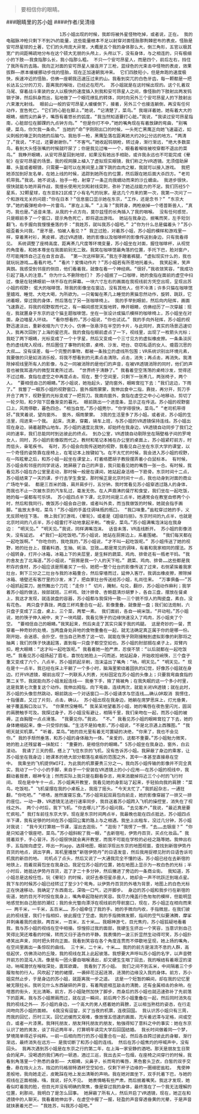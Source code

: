 > 要相信你的眼睛。

###眼睛里的苏小姐
####作者/吴清缘

						1苏小姐出现的时候，我即将被外星怪物吃掉，或者说，正在。 我的电磁脉冲枪只剩下不到2%的能量，这些能量根本不足以射穿对面怪胎那荆棘密布的表皮。怪胎是安可昂星球的土著，它们的头颅庞大异常，大概是五个我的身体那么大，倒三角形，五官以极其宽广的间距稀疏地分布在这个硕大无朋的头颅上，头颅以下，没有身体，与之相连的，只有极细小的下肢——我食指那么长，我小指那么粗。 不只一个安可昂星人，而是四个，前后左右，挡住了我所有的去路。我向正对面的安可昂星人接连开了三枪，蓝绿色的光束击中怪物的表皮，效果拔群——原本缓缓挪动步伐的怪胎，现在正加速朝我冲来。 它们四肢短小，但是奔跑的速度极快，疾速冲近的怪胎，仿佛一座朝我迅速压过来的山。我看到突兀的白色牙齿，每一颗都是一把长达五公分的刀刃，距离我的喉咙，已经近在咫尺。 苏小姐就是在这时候出现的。这个扎着双马尾、穿着战斗束装的女人以极快的速度插入到我和安可昂星人之间，像怪胎的下肢射出两发钨钢子弹，然后斜身而出，贴地做了一个眼花缭乱的转体，同时向另外三个安可昂星人的下肢射出六束激光射线。 眼前山一般的安可昂星人缓缓倒下，接着，另外三个也接连躺倒，再没有任何动作，宣告死亡。“它们的心脏在脚上，”她说，“记清楚了，菜鸟。” 我端详着她，她有着大大的眼睛，细而尖的鼻子，嘴唇有着悠长的弧度。“我当然知道要打心脏。”我说，“我读过安可昂星指南，心脏部位在脚踝的九点钟方向。” “但是你打不中，”她的嘴角现在有着放肆的弯曲，“别嘴硬，菜鸟，你欠我一条命。” 当她的“命”字刚刚出口的时候，一头死亡黑鹰正向她飞速逼近，如尖刺般的喙正刺向她的后脑勺。我抬手一枪，黑鹰坠落在距离她大约20公分远的地方。“两清了，”我说，“不过，还要谢谢你。” “不客气。”她收起钨钢枪，转过身，渐行渐远，“绝大多数菜鸟，看到大头怪张嘴的时候就吓尿了；你是我见过唯一一个，眼看着喉咙被咬穿都不退出的菜鸟。” 我睁开眼睛，从安可昂星回到地球，如果没有她出手相助，或许我永远也不可能完成《晕轮》在安可昂星的场景。我的视网膜上植入了虚拟现实眼镜，我们称之为VR透镜。无须借助屏幕、头盔或者眼镜，只需要一副可以在房间里上蹿下跳的血肉之躯，我就可以接入游戏。 我把她添加到好友名单，在她上线的时候，追踪到她所在的位置，然后跟在她后面大杀四方。“老司机带我。”我说。她不说话，抬手一枪，射穿了一条正向我蠕动而来的沙丘蠕虫。 我进步很快，很快就能与她并肩作战，我擅长使用光剑和射线突刺，弥补了她近战能力的不足。我们历经5个星系，32颗星球，在东亚B21区成了小有名气的玩家。是这几个月来的第一次，我第一次问了一个和游戏无关的问题:“你在日本？”信息窗口显示她在东京，“工作，还是念书？” “东京大学，”她的霰弹枪命中一片雷鸟，“家在上海。” “上海？”我转身，两枪崩掉一个塔普斯兽人，“真巧，我也是。”话音未落，从我的十点方向，莫尔兹怪的长角插入了我的咽喉。 没有任何感觉，只是眼前多了一个窗口，提示角色死亡，即将退出游戏。 她站在我身边，抿嘴而笑，左手短剑翻飞，右手握向我慢慢垂落的手：“我姓苏，就叫我苏小姐吧。” 2“你为什么总是偏着头？”苏小姐歪着头问我，“是不是，怕被人看见？” 我正过脸，对着苏小姐，苏小姐的模样和游戏里一样，穿着黑衬衫，黑皮裤，透过VR透镜，她的影像以及咖啡杯的影像传送到身边，只有我看得见。 系统调整了座椅高度、距离茶几尺度等环境变量，苏小姐坐在对面，握住咖啡杯，从视觉的角度看，和她本尊坐在我面前别无二致。我窝在咖啡馆最角落的位置，手托下巴，脸对窗户，尽可能掩饰自己正在自言自语。 “第一次这样聊天。”我左手蹭着裤腿，“虚拟现实什么的，我也就玩玩游戏……看看片吧。” “看片？爱情动作片？”苏小姐若有所思地托着头。 我笑起来，笑声爽朗。我感受到邻座的侧目，他们看着我，就像在看一个神经病。“很好，”我收敛笑容，“我成功引起了路人的注意。” 你为什么不删除他们？ 苏小姐抿了一口咖啡，她的食指在面前的虚空中扫过，像是在轻拂眼前一块不存在的屏幕。一块六寸左右的画面在我视线前方凭空出现，呈现出苏小姐的视野: 偌大的咖啡馆，除我的影像坐在窗边，没有其他人，但不冷清；许多只猫在咖啡馆里嬉戏、睡觉、大吃大喝，为所欲为。一只匍匐在茶几上睡觉的黑猫忽然动作，旋转、跳跃，它闭着眼，穿过我的身体，然后落在了另一张咖啡椅上。 我的手举到眼前，然后向内轻挥，画面飞速靠近，将我的视野取而代之，有一瞬间感觉天旋地转，睁开眼睛，仿佛经历了一次穿越：现在，我就置身于东京的这个猫主题咖啡馆，坐在一张设计成猫爪模样的咖啡椅上，苏小姐坐在对面，身边喵星人环绕。 “看你想看的，”苏小姐说，“你也试试。” 我的手向外轻挥，苏小姐的视野迅速淡出，重新收缩为六寸大小，仿佛一张悬浮在半空的卡片，与此同时，真实的场景迅速切入，我再次回到了上海的星巴克。我的食指在眼前虚点了一下，视线里，出现了一枚箭头光标；我眨了两下眼睛，光标变成了一个十字星，然后又变成一个三寸见方的虚拟橡皮擦。一条条淡灰色的虚线爬入视线，然后圈住了事物的轮廓，桌椅、沙发、吧台、窃窃私语的女人、蹙眉沉思的大叔…… 没有误差，每一个完整的事物，都被一条独立的虚线所包围；VR系统识别出环境元素，我要做的只是如消消乐般，将我不想看到的元素点击清除。点击，消失；再点击，再消失。我清除掉视线里所有人的影像，与之一同被消除的是他们的声音，在被VR透镜消除的同时，他们的声音也被我耳道内的微型耳麦所过滤。 “世界终于清静了。” 我看着空空荡荡的桌椅沙发，觉得还不过过瘾，食指在虚空之中再度点击。现在，整个空间里，只剩下一张茶几，两张椅子，两个人。 “要相信自己的眼睛。”苏小姐说，她抬起头，望向窗外，眼眸耷拉下去：“我们这边，下雨了。” 我瞥了一眼苏小姐的视野窗口，窗外烟雨蒙蒙，我伸出食中二指，靠拢，再分开，剪刀手开合了两下，视野里的光标变成了一把剪刀。我面向窗外，食指在虚空之中小心地移动，剪切了一轮夕阳，和夕阳下层叠渐变的暮光。 眼前跳出一个进度条，显示正在传送。苏小姐的视野窗口上，风雨停歇，暮色四合。“相当自觉。”苏小姐莞尔，“你学得很快，菜鸟。” “老司机带得好。”我笑着说，望向窗外。 窗外，烟雨蒙蒙。 3我的生活里多了苏小姐。或者说，苏小姐的生活里，闯进来一个我。 起床，洗漱，穿戴，骑车上班，与苏小姐的VR透镜保持连线。苏小姐出现在身边，骑着越野山地车。苏小姐的速度比我快，却始终在我身边，VR透镜自动同步了我们之间的速率，我们总能同时到达彼此的终点。 到办公室，VR透镜自动剔除坐在隔壁格子间的罗唣女人，同时，苏小姐的影像取而代之。教材和笔记本摊在办公室的桌面上，苏小姐紧盯前方，时而低头，奋笔疾书。 有时，苏小姐会向我传送她的视野，我看见自己坐在东京大学的课堂，以一个奇怪的姿势靠在座椅上，在笔记本上按键如飞。在不太忙的时候，我会进入苏小姐的视野，在一阵眩晕之后，和苏小姐一起坐在课堂上，盯着络腮胡子教授摆弄着小白鼠标本。 有时候，苏小姐会和邻座的同学说话，她屏蔽了自己的声音，我只能看见她的嘴唇一张一合。有时候，我看见苏小姐在办公室里走动，那时候一般是在课间，她站起身活络一下筋骨。东京时间十二点，苏小姐结束了一天的课，步行去学生食堂，那时候正是北京时间十一点，我也动身到对面的商业广场吃午餐。 都是三百米的路，肩并肩步行，五分钟。我时常看见苏小姐穿透过路人的身体，而我也不止一次被东京的汽车轧过，毫发无伤。在人声鼎沸的餐厅和食堂，我们坐在一起吃饭，她的每一餐都有可乐饼。 苏小姐四点半下课，北京时间是三点半，她通常会在教室自修两个小时，然后和我同行。晚饭苏小姐会自己做，或者叫外卖，而当我做饭的时候，她就会指手画脚。“盐放太多啦，菜鸟！”苏小姐的手盖住调味瓶的瓶口。 “我口味重。”盐粒穿过她的手，义无反顾地往下落。 晚上我们打游戏，《晕轮》，或者是《超级玛丽》。东京时间的九点半，也就是北京时间的八点半，苏小姐雷打不动地拿起牙刷。“晚安，菜鸟。”苏小姐满嘴泡沫站在我身边： “明天见。” “明天见。”我说，同样满嘴泡沫。 话音未落，VR连线断开。 苏小姐的影像消失，没有延迟。 4“我们一起吃饭吧。”苏小姐说，她站在厨房边上，系着围裙。 “我们每天都在一起吃饭啊。” “你吃你的，我吃我的，”苏小姐说，“才不叫一起吃饭呢。” 苏小姐传送了她的视野，她的灶台上，摆着料酒、生抽、蚝油、豆豉……都是常见的调味，有着和我家相同的摆法。苏小姐转身，打开小冰箱，冰箱上下的夹层里，是生鲜的蔬菜、鸡肉、排骨还有一瓶老干妈。“我的舍友去了北海道，”苏小姐说，“厨房是我一个人的天下啦。” 蔬菜、鸡肉、排骨……这些都是我积存的食材，苏小姐应该是照着买了一份。她把一整个灶台的影像传送了过来，右侧紧挨着我家灶台，剩下三分之二灶台与我的冰箱重合，然后穿墙而过，延伸入客厅。我调出橡皮擦，擦除掉冰箱、墙壁还有客厅里的沙发，末了，把自家灶台传送给苏小姐，礼尚往来。 “万事俱备——”苏小姐抓起菜刀，居然舞出个刀花：“走你！” 切片，腌制，勾兑，翻炒，苏小姐动作麻利；我学着苏小姐的做法，按部就班。三杯鸡、豉汁排骨、杏鲍菇清炒胡萝卜，各自三盘，摆放在餐桌上，我这才发现，就连装盘的容器，苏小姐都与我保持一致——三个貌不惊人的陶瓷盘，素白，没有花色。 两只盘子靠拢，两盘三杯鸡重合在一起，影像重叠，就像是一盘；我们如法炮制，六只盘子变成了三盘，桌上，三个菜，两荤一素。 我们面前，各自一碗米饭。“开动啦。”苏小姐说，她的筷子伸入碗中，夹了一块鸡腿，我看见筷子的边缘快速没入了鸡肉，苏小姐夹了个空。 “要相信自己的眼睛。”我笑起来，然后夹走了其实只属于我的鸡腿。 这是奇妙的一餐，贯穿着一种奇妙的处境，当两盘身处异地的食物重叠在一起，就无法确定真正属于你的是哪一份。刚开始，会迷惑、会扑空，但当自己熟悉了这一切，就能在筷子刚刚接触到虚拟影像的刹那将之抽离；我们的筷子快速起落，直到每一只盘子都空空如也。苏小姐的肘部搁在桌子上，双臂内扣，瞪大眼睛：“这才叫一起吃饭呢。” 我看着她一脸严肃，忍俊不禁：“以后就都在一起吃饭吧。” 我看见苏小姐扬起了眉毛，喜悦在她脸上一闪而逝。她站起身，开始收拾碗筷，三个盘子重又变成了六个。八点半，苏小姐抓起牙刷，泡沫溢出了嘴角：“呐，明天见。” “明天见。“ 现在是十一点半，我已经在床上干躺了一个多小时，脑海里萦绕着固执的幻觉，好像苏小姐就在身边。打开VR透镜，眼前出现了一列联系人列表，光标固定在苏小姐的头像上；只要我弯曲食指的第二关节，我就能向苏小姐发起连线—— 我垂下手，掖了掖被角；在我失眠的这一个多小时里，这是我第七次重复这个动作。我伸出拇指，向下弯曲，连续两次，就能关闭VR透镜；就在此时，苏小姐的头像忽然跳动，眼前跳出一个对话窗口——苏小姐请求与您连线……确认OR取消 我愣住，十指僵直，又过了片刻，点击，确认。 苏小姐出现在我身边，她躺在席梦思床上，灯光昏黄，被子覆盖胸口及以下。 “你果然没睡啊。” 我呆呆地望着苏小姐，她的嘴唇在夜色里闪光，圆润的肩膀触手可及。我探过身子，苏小姐没有避让，相隔千里，我们亲吻在一起，而苏小姐的被褥，正自胸膛一点点滑落。 “我要见你。”我说。 “不。” 我看见苏小姐的眼眸耷拉了下去，她的身体蜷缩起来，像一只受惊的猫。“生活不是拍电影，”苏小姐说，“不是北京遇上西雅图。” “我明天就买机票。” “听着，菜鸟。”她的目光里有着无可置疑的决绝，“你来了，我也不会见你。” 我的手颓然垂落，和苏小姐的身体融为一体。“亲爱的，这都不重要。”苏小姐勉力微笑，她的脸上还残留着一抹酡红： “重要的，是相信你的眼睛。” 5苏小姐坐在我身边，窗外，白云滚动。 我请了三天的假，搭上了飞往东京的飞机，没有告诉苏小姐。我屏蔽了身边的乘客，让苏小姐坐在我身边；她课本的绝大部分都落在桌板的范围之外，其中一本甚至直接悬在空中。 我乘坐的飞机提供WIFI，为此我的机票要贵三分之一。我向苏小姐传输的影像并不完全真实，我动了一个小小的手脚，来自于一个安装在VR透镜上的小小应用——在苏小姐的视线中，我翻动着报表，眼神专注；然而实际上我只是在翻看杂志，用来消磨掉将近三个小时的飞行时间。 现在是中午十一点，苏小姐离开教室，我看见她的身影站了起来，手轻拍向我的肩膀：“菜鸟，吃饭啦。” 飞机餐摆在我的小桌板上，我摇了摇头。“今天太忙了，”我抓起杂志，一通狂翻，“你吃吧。” “啧啧，居然废寝忘食。”苏小姐背起双肩包向前走，她的影像穿越了一排又一排的座位。一动一静，VR透镜无法进行速率同步，我目送着苏小姐跨入飞机的操控室，消失在了视线之外。 两个小时后，我下飞机。“你去哪儿?”苏小姐问我。“去见客户，”我说，“最近真是要忙疯啦。” 我打车前往东京大学。现在是东京时间两点半，我最晚也能在四点抵达，苏小姐四点半下课，我有足够的时间在苏小姐回公寓的路上与之相遇。我坐上出租车，没过几分钟，苏小姐对我说： “我今天打算翘一节课，溜出去逛街。“ “逛街？”我愣了一愣，“去……去银座？” “你是只知道个银座吧，菜鸟。”苏小姐斜睨了我一眼，“去新宿啦，伊势丹百货，买点化妆品。” 我搓着双手，手心冒汗。苏小姐很快就会离开教室，而我不可能在学校的必经之路等她。我伸出右手，五指按向虚空，呼出一列app，选择地图，眼前浮现出东京的地图视窗，查找到新宿伊势丹百货的地点，调出字典，耳机里播放“新宿伊势丹”的日语发音，然后我用捉襟见肘的日语告诉司机我的新目的地。 司机点了点头，然后又说了一大通我完全不懂的话。苏小姐已经在去新宿的地铁上，抱着双肩包坐在我身边。我定位苏小姐的位置，她在地图上显示为一枚白色的光标；半小时后，她抵达伊势丹百货，逛了才二十多分钟，然后撇进了旁边的一条商业街。 我知道，苏小姐总是这般任性。玩《晕轮》的时候，说好去泰坦星杀兽人，她却会一声不吭跃迁到端点星。我下车的时候苏小姐已经转过了至少3个弯角，以伊势丹百货的外墙为背景，地图上的白色光标正在快速移动，我确定了东西南北，深吸一口气，迈开脚步。 身边的苏小姐和我步行在新宿的街道，她的目光不时投在我身上，嘴角牵起隐秘的笑容。我尽力掩盖行色匆匆的模样，但能明显地感觉到自己脸部的潮红；我的余光瞥向漂浮在视线前的导航窗口，现在，苏小姐正在相向而来—— 两千米，一千米，五百米…… 苏小姐牵住了我的手。她的手微向内收，手指微屈，在我们彼此的视线里，我们十指相扣，彼此握住了空虚。我的手指微微发颤，指间的空气似要沸腾，摩挲并刺痛着我的皮肤。两百米，一百米，五十米…… 我眼神游弋，目光焦灼，苏小姐狐疑地看着我，我与苏小姐的视线在空中相接。惊惶掠过我的面部，我硬生生挤出一个笑容，当意识到自己笑得比哭还难看的时候，转而又归于造作的平静。我表情的一波三折显然生动得可笑，苏小姐扑哧笑出声来，同时把头转向正面。我看到笑容在各个角度连贯而不停歇地呈现，她上扬的嘴角，在空间里画出一条惊叹的曲线。 三十米，二十米，十米…… 我的的前方是湍流不息的人群，高低起伏，仿佛流动的丘陵，我的视线在其上此起彼落。我想要大声呼叫苏小姐的名字，以声音劈开前方的混沌人流。像是有一团火要自咽喉涌出，却又硬生生咽了回去，我的喉结有着艰涩的滚动，呐喊潜伏在喉咙深处，震耳欲聋。 我看到了苏小姐。 我们之间不到五米，中间隔着三个步履匆匆的行人。风吹起了她的裙摆，一袭碎花泛起涟漪，涟漪的边缘没入我的身体。前方，苏小姐突然止步，于是身边的苏小姐，就距离我一步之遥。 这是一个短暂的瞬间，却在我的记忆里被无限拉长。我听见什么东西破碎的声音，有着陶瓷相互敲击的清脆，还有金属相击的余响，在喧嚣的街头，无比清晰。前方，苏小姐陡然加快了脚步，而身后的苏小姐也就迅速弥补了先前落下的距离，我与苏小姐擦肩而过，就在这一瞬间，前后两个苏小姐重叠在一起，然后同时消失在我的视线之外—— 苏小姐的身边，一个高大的男人搭着她的肩膀，正以相当熟稔的姿态，在行走间吻向苏小姐的面颊。 6我没有逗留，买了当夜的机票，连夜回国。 我认识苏小姐只有三周，而我的回忆，历时三天。回忆迟缓而又艰难，像放慢五倍速的画面，充斥着迟滞与定格，间或空白，或者一片漆黑。我拜托朋友，朋友拜托朋友的朋友，勉强得知了意料之中的事实：她在东京认识了她的男友，谈了将近两年半，打算明年读完大学后回国结婚。 我长时间做着同一个梦，梦境简单得近乎纯粹。一前一后相向而行的苏小姐重合在一起，然后各自跨过彼此的身躯，渐行渐远，最终消失在远方—— 是我切断了和苏小姐的连线。 然后在苏小姐焦灼的呼喊声中，没有回头。 我再次遇到苏小姐是在东京之行的第二年，在上海一家安静的酒吧。那天是朋友生日聚会的尾声，没喝透的我们再约一顿酒，酒过三巡，我出去买一包烟，在座椅之间穿行的时候，我看到角落里一个熟悉的身影—— 大眼睛，尖鼻子，长而弯的嘴唇，黑色套头卫衣，白皙的双手交叠，悬在烛火上方。烛边的玛格丽特酒杯空空如也，仅剩下杯子边缘的一圈细密盐粒。 鬼使神差般地，我向她走近，皮靴踩在地上发出清晰的声响。我在她对面坐下，双手托着下巴，与她的视线在正面相接。嗨，我说，好久不见。 她表情略有些严肃，而后抿着嘴笑。我这才发现，她看似盯着我的脸，但目光并没有明确的聚焦，像是穿过我的身体，最终落在了一个我无法理解的位置，刹那间，我明白了是怎么回事。 她屏蔽了所有人，然后开启了VR透镜，现在，她正在和透镜中的人聊天。我看着她伸出手，在虚空中握了一握，轻盈的声音穿透昏黄的光晕，于是声音就挟裹着光芒—— “我姓苏，叫我苏小姐吧。”			  		
